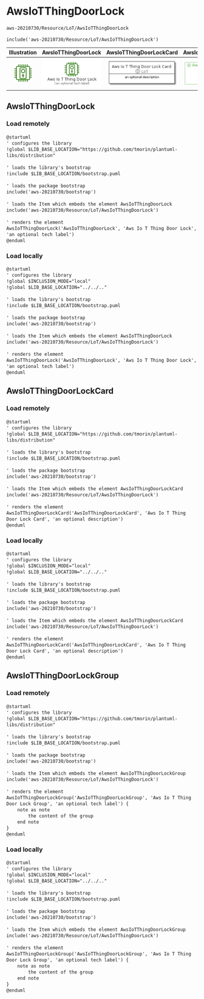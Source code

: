 # AwsIoTThingDoorLock


```text
aws-20210730/Resource/LoT/AwsIoTThingDoorLock
```

```text
include('aws-20210730/Resource/LoT/AwsIoTThingDoorLock')
```



| Illustration | AwsIoTThingDoorLock | AwsIoTThingDoorLockCard | AwsIoTThingDoorLockGroup |
| :---: | :---: | :---: | :---: |
| ![illustration for Illustration](../../../aws-20210730/Resource/LoT/AwsIoTThingDoorLock.png) | ![illustration for AwsIoTThingDoorLock](../../../aws-20210730/Resource/LoT/AwsIoTThingDoorLock.Local.png) | ![illustration for AwsIoTThingDoorLockCard](../../../aws-20210730/Resource/LoT/AwsIoTThingDoorLockCard.Local.png) | ![illustration for AwsIoTThingDoorLockGroup](../../../aws-20210730/Resource/LoT/AwsIoTThingDoorLockGroup.Local.png) |




## AwsIoTThingDoorLock

### Load remotely
```plantuml
@startuml
' configures the library
!global $LIB_BASE_LOCATION="https://github.com/tmorin/plantuml-libs/distribution"

' loads the library's bootstrap
!include $LIB_BASE_LOCATION/bootstrap.puml

' loads the package bootstrap
include('aws-20210730/bootstrap')

' loads the Item which embeds the element AwsIoTThingDoorLock
include('aws-20210730/Resource/LoT/AwsIoTThingDoorLock')

' renders the element
AwsIoTThingDoorLock('AwsIoTThingDoorLock', 'Aws Io T Thing Door Lock', 'an optional tech label')
@enduml
```

### Load locally
```plantuml
@startuml
' configures the library
!global $INCLUSION_MODE="local"
!global $LIB_BASE_LOCATION="../../.."

' loads the library's bootstrap
!include $LIB_BASE_LOCATION/bootstrap.puml

' loads the package bootstrap
include('aws-20210730/bootstrap')

' loads the Item which embeds the element AwsIoTThingDoorLock
include('aws-20210730/Resource/LoT/AwsIoTThingDoorLock')

' renders the element
AwsIoTThingDoorLock('AwsIoTThingDoorLock', 'Aws Io T Thing Door Lock', 'an optional tech label')
@enduml
```

## AwsIoTThingDoorLockCard

### Load remotely
```plantuml
@startuml
' configures the library
!global $LIB_BASE_LOCATION="https://github.com/tmorin/plantuml-libs/distribution"

' loads the library's bootstrap
!include $LIB_BASE_LOCATION/bootstrap.puml

' loads the package bootstrap
include('aws-20210730/bootstrap')

' loads the Item which embeds the element AwsIoTThingDoorLockCard
include('aws-20210730/Resource/LoT/AwsIoTThingDoorLock')

' renders the element
AwsIoTThingDoorLockCard('AwsIoTThingDoorLockCard', 'Aws Io T Thing Door Lock Card', 'an optional description')
@enduml
```

### Load locally
```plantuml
@startuml
' configures the library
!global $INCLUSION_MODE="local"
!global $LIB_BASE_LOCATION="../../.."

' loads the library's bootstrap
!include $LIB_BASE_LOCATION/bootstrap.puml

' loads the package bootstrap
include('aws-20210730/bootstrap')

' loads the Item which embeds the element AwsIoTThingDoorLockCard
include('aws-20210730/Resource/LoT/AwsIoTThingDoorLock')

' renders the element
AwsIoTThingDoorLockCard('AwsIoTThingDoorLockCard', 'Aws Io T Thing Door Lock Card', 'an optional description')
@enduml
```

## AwsIoTThingDoorLockGroup

### Load remotely
```plantuml
@startuml
' configures the library
!global $LIB_BASE_LOCATION="https://github.com/tmorin/plantuml-libs/distribution"

' loads the library's bootstrap
!include $LIB_BASE_LOCATION/bootstrap.puml

' loads the package bootstrap
include('aws-20210730/bootstrap')

' loads the Item which embeds the element AwsIoTThingDoorLockGroup
include('aws-20210730/Resource/LoT/AwsIoTThingDoorLock')

' renders the element
AwsIoTThingDoorLockGroup('AwsIoTThingDoorLockGroup', 'Aws Io T Thing Door Lock Group', 'an optional tech label') {
    note as note
        the content of the group
    end note
}
@enduml
```

### Load locally
```plantuml
@startuml
' configures the library
!global $INCLUSION_MODE="local"
!global $LIB_BASE_LOCATION="../../.."

' loads the library's bootstrap
!include $LIB_BASE_LOCATION/bootstrap.puml

' loads the package bootstrap
include('aws-20210730/bootstrap')

' loads the Item which embeds the element AwsIoTThingDoorLockGroup
include('aws-20210730/Resource/LoT/AwsIoTThingDoorLock')

' renders the element
AwsIoTThingDoorLockGroup('AwsIoTThingDoorLockGroup', 'Aws Io T Thing Door Lock Group', 'an optional tech label') {
    note as note
        the content of the group
    end note
}
@enduml
```

